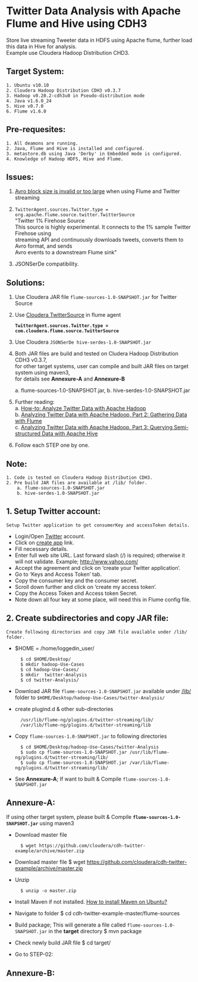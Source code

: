 # Twitter Data Analysis with Apache Flume and Hive using CDH3
Store live streaming Tweeter data in HDFS using Apache flume, further load this data in Hive for analysis. </br>Example use Cloudera Hadoop Distribution CHD3.

## Target System:
	1. Ubuntu v10.10
	2. Cloudera Hadoop Distribution CDH3 v0.3.7
	3. Hadoop v0.20.2-cdh3u0 in Pseudo-distribution mode
	4. Java v1.6.0_24
	5. Hive v0.7.0
	6. Flume v1.6.0

## Pre-requesites:
	1. All deamons are running.
	2. Java, Flume and Hive is installed and configured.
	3. metastore.db using Java 'Derby' in Embedded mode is configured.
	4. Knowledge of Hadoop HDFS, Hive and Flume.

## Issues:
  1. [Avro block size is invalid or too large](http://www.stackoverflow.com/questions/30661478/unable-to-correctly-load-twitter-avro-data-into-hive-table) when using Flume and Twitter streaming

  2. `TwitterAgent.sources.Twitter.type = org.apache.flume.source.twitter.TwitterSource` </br>
	 "Twitter 1% Firehose Source</br>
	 This source is highly experimental. It connects to the 1% sample Twitter Firehose using </br>
	 streaming API and continuously downloads tweets, converts them to Avro format, and sends </br> 
	 Avro events to a downstream Flume sink"		

  3. JSONSerDe compatibility.



## Solutions:
  1. Use Cloudera JAR file `flume-sources-1.0-SNAPSHOT.jar` for Twitter Source
	
  2. Use [Cloudera TwitterSource](http://stackoverflow.com/questions/36053306/cloudera-5-4-2-avro-block-size-is-invalid-or-too-large-when-using-flume-and-twi/36189152#36189152) in flume agent
		
	 **`TwitterAgent.sources.Twitter.type =  com.cloudera.flume.source.TwitterSource`**

  3. Use Cloudera `JSONSerDe hive-serdes-1.0-SNAPSHOT.jar`
	
  4. Both JAR files are build and tested on Cludera Hadoop Distribution CDH3 v0.3.7, </br>
	 for other target systems, user can compile and built JAR files on target system using maven3, </br>
	 for details see **Annexure-A** and **Annexure-B** 

		a. flume-sources-1.0-SNAPSHOT.jar, 
		b. hive-serdes-1.0-SNAPSHOT.jar 

  5. Further reading: </br>
	a. [How-to: Analyze Twitter Data with Apache Hadoop](https://blog.cloudera.com/blog/2012/09/analyzing-twitter-data-with-hadoop/) </br>
	b. [Analyzing Twitter Data with Apache Hadoop, Part 2: Gathering Data with Flume](http://blog.cloudera.com/blog/2012/10/analyzing-twitter-data-with-hadoop-part-2-gathering-data-with-flume/) </br>
	c. [Analyzing Twitter Data with Apache Hadoop, Part 3: Querying Semi-structured Data with Apache Hive](http://blog.cloudera.com/blog/2012/11/analyzing-twitter-data-with-hadoop-part-3-querying-semi-structured-data-with-hive/) 

  6. Follow each STEP one by one.

## Note:
	1. Code is tested on Cloudera Hadoop Distribution CDH3. 
	2. Pre build JAR files are available at /lib/ folder.
		a. flume-sources-1.0-SNAPSHOT.jar
		b. hive-serdes-1.0-SNAPSHOT.jar


## 1. Setup Twitter account:

	Setup Twitter application to get consumerKey and accessToken details.

* Login/Open [Twitter](https://www.twitter.com/) account.
* Click on [create app](https://apps.twitter.com/app) link.
* Fill necessary details.
* Enter full web site URL. Last forward slash (/) is required; otherwise it will not validate. Example;
	<http://www.yahoo.com/>
* Accept the agreement and click on ‘create your Twitter application’.
* Go to ‘Keys and Access Token’ tab.
* Copy the consumer key and the consumer secret.
* Scroll down further and click on ‘create my access token’.
* Copy the Access Token and Access token Secret.
* Note down all four key at some place, will need this in Flume config file.


## 2. Create subdirectories and copy JAR file:

	Create following directories and copy JAR file available under /lib/ folder.
	
* $HOME = /home/loggedin_user/
	
		$ cd $HOME/Desktop/
		$ mkdir hadoop-Use-Cases
		$ cd hadoop-Use-Cases/	
		$ mkdir  twitter-Analysis
		$ cd twitter-Analysis/

* Download JAR file `flume-sources-1.0-SNAPSHOT.jar` available under [/lib/](https://github.com/KhareS/Twitter-Data-Analysis-Using-Flume-Hive/tree/master/lib) folder to `$HOME/Desktop/hadoop-Use-Cases/twitter-Analysis/`
 
* create plugind.d & other sub-directories
	
		/usr/lib/flume-ng/plugins.d/twitter-streaming/lib/
		/var/lib/flume-ng/plugins.d/twitter-streaming/lib

* Copy `flume-sources-1.0-SNAPSHOT.jar` to following directories

		$ cd $HOME/Desktop/hadoop-Use-Cases/twitter-Analysis 
		$ sudo cp flume-sources-1.0-SNAPSHOT.jar /usr/lib/flume-ng/plugins.d/twitter-streaming/lib/
		$ sudo cp flume-sources-1.0-SNAPSHOT.jar /var/lib/flume-ng/plugins.d/twitter-streaming/lib/

* See **Annexure-A**; If want to built & Compile `flume-sources-1.0-SNAPSHOT.jar`
	


## Annexure-A:

If using other target system, please built & Compile **`flume-sources-1.0-SNAPSHOT.jar`** using maven3 

* Download master file

		$ wget https://github.com/cloudera/cdh-twitter-example/archive/master.zip 

* Download master file
		$ wget https://github.com/cloudera/cdh-twitter-example/archive/master.zip

* Unzip

		$ unzip -o master.zip

* Install Maven if not installed. [How to install Maven on Ubuntu?](http://stackoverflow.com/questions/15630055/how-to-install-maven-3-on-ubuntu-15-10-15-04-14-10-14-04-lts-13-10-13-04-12-10-1)

* Navigate to folder
		$ cd cdh-twitter-example-master/flume-sources

* Build package; This will generate a file called `flume-sources-1.0-SNAPSHOT.jar` in the **target** directory
		$ mvn package

* Check newly build JAR file
		$ cd target/

* Go to STEP-02:

## Annexure-B:



